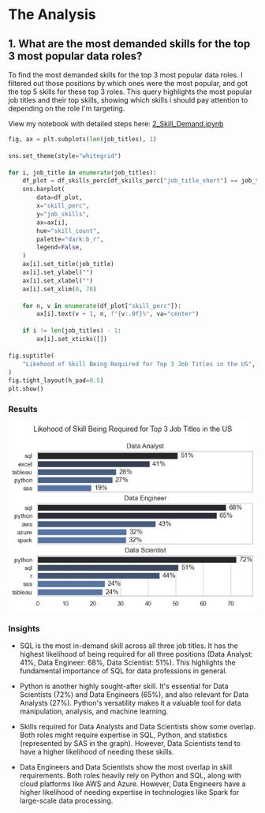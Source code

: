 # The Analysis

## 1. What are the most demanded skills for the top 3 most popular data roles?

To find the most demanded skills for the top 3 most popular data roles. I filtered out those positions by which ones were the most popular, and got the top 5 skills for these top 3 roles. This query highlights the most popular job titles and their top skills, showing which skills i should pay attention to depending on the role I'm targeting.

View my notebook with detailed steps here:
[2_Skill_Demand.ipynb](3_Project\2_Skill_Count.ipynb)

```python
fig, ax = plt.subplots(len(job_titles), 1)

sns.set_theme(style="whitegrid")

for i, job_title in enumerate(job_titles):
    df_plot = df_skills_perc[df_skills_perc["job_title_short"] == job_title].head(5)
    sns.barplot(
        data=df_plot,
        x="skill_perc",
        y="job_skills",
        ax=ax[i],
        hue="skill_count",
        palette="dark:b_r",
        legend=False,
    )
    ax[i].set_title(job_title)
    ax[i].set_ylabel("")
    ax[i].set_xlabel("")
    ax[i].set_xlim(0, 78)
    
    for n, v in enumerate(df_plot["skill_perc"]):
        ax[i].text(v + 1, n, f"{v:.0f}%", va="center")
        
    if i != len(job_titles) - 1:    
        ax[i].set_xticks([])

fig.suptitle(
    "Likehood of Skill Being Required for Top 3 Job Titles in the US", fontsize=13
)
fig.tight_layout(h_pad=0.5)
plt.show()
```

### Results

![Visualization of Top Skills](/3_Project\images\skill_demand_all_data_roles.png)

### Insights

- SQL is the most in-demand skill across all three job titles. It has the highest likelihood of being required for all three positions (Data Analyst: 41%, Data Engineer: 68%, Data Scientist: 51%). This highlights the fundamental importance of SQL for data professions in general.

- Python is another highly sought-after skill. It's essential for Data Scientists (72%) and Data Engineers (65%), and also relevant for Data Analysts (27%). Python's versatility makes it a valuable tool for data manipulation, analysis, and machine learning.

- Skills required for Data Analysts and Data Scientists show some overlap. Both roles might require expertise in SQL, Python, and statistics (represented by SAS in the graph). However, Data Scientists tend to have a higher likelihood of needing these skills.

- Data Engineers and Data Scientists show the most overlap in skill requirements. Both roles heavily rely on Python and SQL, along with cloud platforms like AWS and Azure. However, Data Engineers have a higher likelihood of needing expertise in technologies like Spark for large-scale data processing.